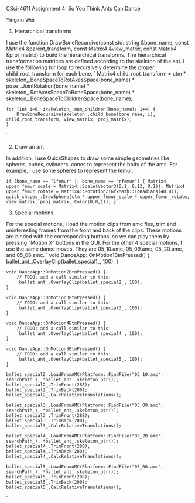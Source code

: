 CSci-4611 Assignment 4: So You Think Ants Can Dance

Yingxin Wei

1. Hierarchical transforms

I use the function DrawBoneRecursive(const std::string &bone_name, const Matrix4 &parent_transform, const Matrix4 &view_matrix, const Matrix4 &proj_matrix) to build the hierarchical transforms. The hierarchical transformation matrices are defined according to the skeleton of the ant. I use the following for loop to recursively determine the proper child_root_transform for each bone.
`
    Matrix4 child_root_transform = ctm * skeleton_.BoneSpaceToRotAxesSpace(bone_name) * pose_.JointRotation(bone_name) * skeleton_.RotAxesSpaceToBoneSpace(bone_name) * skeleton_.BoneSpaceToChildrenSpace(bone_name);

    for (int i=0; i<skeleton_.num_children(bone_name); i++) {
        DrawBoneRecursive(skeleton_.child_bone(bone_name, i), child_root_transform, view_matrix, proj_matrix);
    }
`

2. Draw an ant

In addition, I use QuickShapes to draw some simple geometries like spheres, cubes, cylinders, cones to represent the body of the ants. For example, I use some spheres to represent the femur.

`
    if (bone_name == "lfemur" || bone_name == "rfemur") {
        Matrix4 upper_femur_scale = Matrix4::Scale(Vector3(0.1, 0.13, 0.1));
        Matrix4 upper_femur_rotate = Matrix4::RotationZ(GfxMath::ToRadians(40.0));
        quick_shapes_.DrawSphere(ctm * upper_femur_scale * upper_femur_rotate, view_matrix, proj_matrix, Color(0,0,1));
    }
`

3. Special motions

For the special motions, I load the motion clips from amc fles, trim and uninteresting frames from the front and back of the clips. These motions are binded with the corresponding buttons, so we can play them by pressing “Motion X” buttons in the GUI. For the other 4 special motions, I use the same dance moves. They are 05_10.amc, 05_09.amc, 05_20.amc, and 05_06.amc.
`
    void DanceApp::OnMotion1BtnPressed() {
        ballet_ant_.OverlayClip(ballet_special1_, 100);
    }

    void DanceApp::OnMotion2BtnPressed() {
        // TODO: add a call similar to this:
         ballet_ant_.OverlayClip(ballet_special2_, 100);
    }

    void DanceApp::OnMotion3BtnPressed() {
        // TODO: add a call similar to this:
         ballet_ant_.OverlayClip(ballet_special3_, 100);
    }

    void DanceApp::OnMotion4BtnPressed() {
        // TODO: add a call similar to this:
         ballet_ant_.OverlayClip(ballet_special4_, 100);
    }

    void DanceApp::OnMotion5BtnPressed() {
        // TODO: add a call similar to this:
         ballet_ant_.OverlayClip(ballet_special5_, 100);
    }

    ballet_special2_.LoadFromAMC(Platform::FindFile("05_10.amc", searchPath_), *ballet_ant_.skeleton_ptr());
    ballet_special2_.TrimFront(288);
    ballet_special2_.TrimBack(200);
    ballet_special2_.CalcRelativeTranslations();

    ballet_special3_.LoadFromAMC(Platform::FindFile("05_09.amc", searchPath_), *ballet_ant_.skeleton_ptr());
    ballet_special3_.TrimFront(288);
    ballet_special3_.TrimBack(200);
    ballet_special3_.CalcRelativeTranslations();

    ballet_special4_.LoadFromAMC(Platform::FindFile("05_20.amc", searchPath_), *ballet_ant_.skeleton_ptr());
    ballet_special4_.TrimFront(288);
    ballet_special4_.TrimBack(200);
    ballet_special4_.CalcRelativeTranslations();

    ballet_special5_.LoadFromAMC(Platform::FindFile("05_06.amc", searchPath_), *ballet_ant_.skeleton_ptr());
    ballet_special5_.TrimFront(288);
    ballet_special5_.TrimBack(200);
    ballet_special5_.CalcRelativeTranslations();
`
